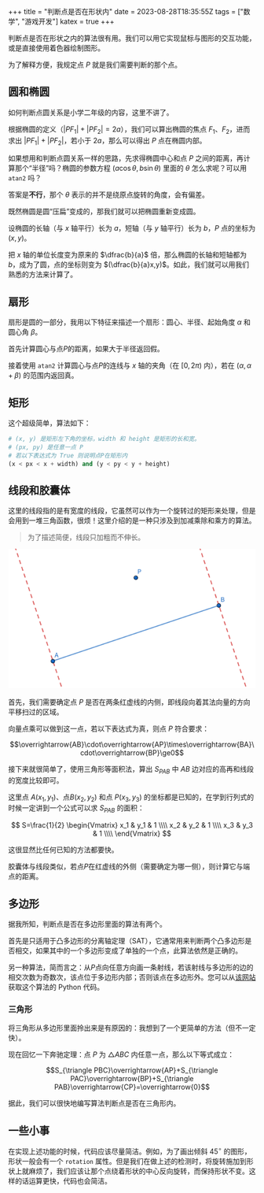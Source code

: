 +++
title = "判断点是否在形状内"
date = 2023-08-28T18:35:55Z
tags = ["数学", "游戏开发"]
katex = true
+++

判断点是否在形状之内的算法很有用。我们可以用它实现鼠标与图形的交互功能，或是直接使用着色器绘制图形。

<!--more-->

为了解释方便，我规定点 $P$ 就是我们需要判断的那个点。

## 圆和椭圆
如何判断点圆关系是小学二年级的内容，这里不讲了。

根据椭圆的定义（$|PF_1|+|PF_2|=2a$），我们可以算出椭圆的焦点 $F_1$、$F_2$，进而求出 $|PF_1|+|PF_2|$，若小于 $2a$，那么可以得出 $P$ 点在椭圆内部。

如果想用和判断点圆关系一样的思路，先求得椭圆中心和点 $P$ 之间的距离，再计算那个“半径”吗？椭圆的参数方程 $(a\cos\theta, b\sin\theta)$ 里面的 $\theta$ 怎么求呢？可以用 `atan2` 吗？

答案是**不行**，那个 $\theta$ 表示的并不是绕原点旋转的角度，会有偏差。

既然椭圆是圆“压扁”变成的，那我们就可以把椭圆重新变成圆。

设椭圆的长轴（与 $x$ 轴平行）长为 $a$，短轴（与 $y$ 轴平行）长为 $b$，$P$ 点的坐标为 $(x,y)$。

把 $x$ 轴的单位长度变为原来的 $\dfrac{b}{a}$ 倍，那么椭圆的长轴和短轴都为 $b$，成为了圆，点的坐标则变为 $(\dfrac{b}{a}x,y)$。如此，我们就可以用我们熟悉的方法来计算了。

## 扇形
扇形是圆的一部分，我用以下特征来描述一个扇形：圆心、半径、起始角度 $\alpha$ 和圆心角 $\beta$。

首先计算圆心与点$P$的距离，如果大于半径返回假。

接着使用 `atan2` 计算圆心与点$P$的连线与 $x$ 轴的夹角（在 $[0, 2\pi)$ 内），若在 $(\alpha,\alpha+\beta)$ 的范围内返回真。

## 矩形
这个超级简单，算法如下：
```python
# (x, y) 是矩形左下角的坐标，width 和 height 是矩形的长和宽。
# (px, py) 是任意一点 P
# 若以下表达式为 True 则说明点P在矩形内
(x < px < x + width) and (y < py < y + height)
```

## 线段和胶囊体
这里的线段指的是有宽度的线段，它虽然可以作为一个旋转过的矩形来处理，但是会用到一堆三角函数，很烦！这里介绍的是一种只涉及到加减乘除和乘方的算法。
> 为了描述简便，线段只加粗而不伸长。

![一张简单的示意图](point-in-segment.png "一张简单的示意图")

首先，我们需要确定点 $P$ 是否在两条红虚线的内侧，即线段向着其法向量的方向平移扫过的区域。

向量点乘可以做到这一点，若以下表达式为真，则点 $P$ 符合要求：

$$\overrightarrow{AB}\cdot\overrightarrow{AP}\times\overrightarrow{BA}\cdot\overrightarrow{BP}\ge0$$

接下来就很简单了，使用三角形等面积法，算出 $S_{PAB}$ 中 $AB$ 边对应的高再和线段的宽度比较即可。

这里点 $A(x_1,y_1)$、点$B(x_2,y_2)$ 和点 $P(x_3,y_3)$ 的坐标都是已知的，在学到行列式的时候一定讲到一个公式可以求 $S_{PAB}$ 的面积：

$$
S=\frac{1}{2}
\begin{Vmatrix}
    x_1 & y_1 & 1 \\\\
    x_2 & y_2 & 1 \\\\
    x_3 & y_3 & 1 \\\\
\end{Vmatrix}
$$

这很显然比任何已知的方法都要快。

胶囊体与线段类似，若点$P$在红虚线的外侧（需要确定为哪一侧），则计算它与端点的距离。

## 多边形
据我所知，判断点是否在多边形里面的算法有两个。

首先是只适用于凸多边形的分离轴定理（SAT），它通常用来判断两个凸多边形是否相交，如果其中的一个多边形变成了单独的一个点，此算法依然是正确的。

另一种算法，简而言之：从$P$点向任意方向画一条射线，若该射线与多边形的边的相交次数为奇数次，该点位于多边形内部；否则该点在多边形外。您可以从[该网站](https://www.algorithms-and-technologies.com/point_in_polygon/python)获取这个算法的 Python 代码。

### 三角形
将三角形从多边形里面拎出来是有原因的：我想到了一个更简单的方法（但不一定快）。

现在回忆一下奔驰定理：点 $P$ 为 $\triangle ABC$ 内任意一点，那么以下等式成立：

$$S_{\triangle PBC}\overrightarrow{AP}+S_{\triangle PAC}\overrightarrow{BP}+S_{\triangle PAB}\overrightarrow{CP}=\overrightarrow{0}$$

据此，我们可以很快地编写算法判断点是否在三角形内。

## 一些小事
在实现上述功能的时候，代码应该尽量简洁。例如，为了画出倾斜 $45^{\circ}$ 的图形，形状一般会有一个 `rotation` 属性。但是我们在做上述的检测时，将旋转施加到形状上就麻烦了，我们应该让那个点绕着形状的中心反向旋转，而保持形状不变。这样的话运算更快，代码也会简洁。

